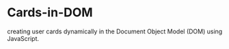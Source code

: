 # Cards-in-DOM
 creating user cards dynamically in the Document Object Model (DOM) using JavaScript.
